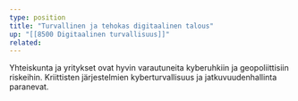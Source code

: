 ```yaml
---
type: position
title: "Turvallinen ja tehokas digitaalinen talous"
up: "[[8500 Digitaalinen turvallisuus]]"
related:
---
```


Yhteiskunta ja yritykset ovat hyvin varautuneita kyberuhkiin ja geopoliittisiin riskeihin. Kriittisten järjestelmien kyberturvallisuus ja jatkuvuudenhallinta paranevat.